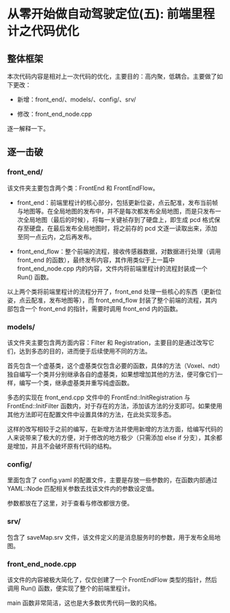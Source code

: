 # 从零开始做自动驾驶定位(五): 前端里程计之代码优化

## 整体框架

本次代码内容是相对上一次代码的优化，主要目的：高内聚，低耦合。主要做了如下更改：

- 新增：front_end/、models/、config/、srv/

- 修改：front_end_node.cpp

逐一解释一下。

## 逐一击破

### front_end/

该文件夹主要包含两个类：FrontEnd 和 FrontEndFlow。

- front_end：前端里程计的核心部分，包括更新位姿，点云配准，发布当前帧与地图等。在全局地图的发布中，并不是每次都发布全局地图，而是只发布一次全局地图（最后的时候），将每一关键祯存到了硬盘上，即生成 pcd 格式保存至硬盘，在最后发布全局地图时，将之前存的 pcd 文逐一读取出来，添加至同一点云内，之后再发布。

- front_end_flow：整个前端的流程，接收传感器数据，对数据进行处理（调用 front_end 的函数），最终发布内容，其作用类似于上一篇中 front_end_node.cpp 内的内容，文件内将前端里程计的流程封装成一个 Run() 函数。

以上两个类将前端里程计的流程分开了，front_end 处理一些核心的东西（更新位姿，点云配准，发布地图等），而 front_end_flow 封装了整个前端的流程，其内部包含一个 front_end 的指针，需要时调用 front_end 内的函数。

### models/

该文件夹主要包含两方面内容：Filter 和 Registration，主要目的是通过改写它们，达到多态的目的，进而便于后续使用不同的方法。

首先包含一个虚基类，这个虚基类仅包含必要的函数，具体的方法（Voxel、ndt）独自编写一个类并分别继承各自的虚基类，如果想增加其他的方法，便可像它们一样，编写一个类，继承虚基类并重写纯虚函数。

多态的实现在 front_end.cpp 文件中的 FrontEnd::InitRegistration 与 FrontEnd::InitFilter 函数内，对于存在的方法，添加该方法的分支即可。如果使用其他方法即可在配置文件中设置具体的方法，在此处实现多态。

这样的改写相较于之前的编写，在新增方法并使用新增的方法方面，给编写代码的人来说带来了极大的方便，对于修改的地方极少（只需添加 else if 分支），其余都是增加，并且不会破坏原有代码的结构。

### config/

里面包含了 config.yaml 的配置文件，主要是存放一些参数的，在函数内部通过 YAML::Node 匹配相关参数去找该文件内的参数设定值。

参数都放在了这里，对于查看与修改都很方便。

### srv/

包含了 saveMap.srv 文件，该文件定义的是消息服务时的参数，用于发布全局地图。

### front_end_node.cpp

该文件的内容被极大简化了，仅仅创建了一个 FrontEndFlow 类型的指针，然后调用 Run() 函数，便实现了整个的前端里程计。

main 函数非常简洁，这也是大多数优秀代码一致的风格。